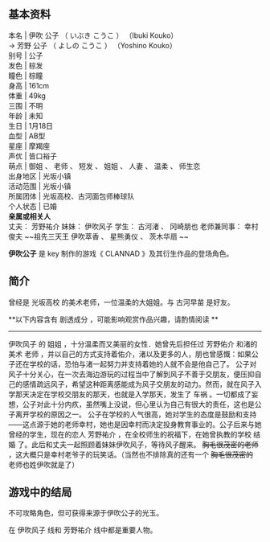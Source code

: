 **基本资料**  
---  
本名  |  伊吹 公子  （  いぶき こうこ  ）  （Ibuki Kouko）   
→  芳野 公子  （  よしの こうこ  ）  （Yoshino Kouko）  
别号  |  公子   
发色  |  棕发   
瞳色  |  棕瞳   
身高  |  161cm   
体重  |  49kg   
三围  |  不明   
年龄  |  未知   
生日  |  1月18日   
血型  |  AB型   
星座  |  摩羯座   
声优  |  皆口裕子   
萌点  |  御姐  、  老师  、  短发  、  姐姐  、  人妻  、  温柔  、  师生恋   
出身地区  |  光坂小镇   
活动范围  |  光坂小镇   
所属团体  |  光坂高校、古河面包师棒球队   
个人状态  |  已婚   
**亲属或相关人**  
丈夫：  芳野祐介  妹妹：  伊吹风子  学生：  古河渚  、  冈崎朋也  老师兼同事：  幸村俊夫  ~~祖先三天王 伊吹萃香  、  星熊勇仪
、  茨木华扇  ~~  
  
**伊吹公子** 是  key  制作的游戏《  CLANNAD  》及其衍生作品的登场角色。

##  简介

曾经是  光坂高校  的美术老师，一位温柔的大姐姐。与  古河早苗  是好友。

**以下内容含有 剧透成分  ，可能影响观赏作品兴趣，请酌情阅读 **  
  
---  
伊吹风子  的  姐姐  ，十分温柔而又美丽的女性．她曾先后担任过  芳野佑介  和渚的美术  老师
，并以自己的方式支持着佑介，渚以及更多的人，朋也曾感慨：如果公子还在学校的话，恐怕与渚一起努力并支持着她的人就不会是他自己了。
公子对风子十分关心，在一次去海边游玩的过程当中了解到风子不善于交朋友，便压抑自己的感情疏远风子，希望这种距离感能成为风子交朋友的动力。然而，就在风子入学那天决定在学校交朋友的那天，也就是入学那天，发生了
车祸  。一切都成了妄想，公子对此十分内疚，虽然嘴上没说，但心里认为自己有很大的责任，这也是公子离开学校的原因之一。
公子在学校的人气很高，她对学生的态度是鼓励和支持——这点源于她的老师幸村，她也是因幸村而决定投身教育事业的。公子后来与她曾经的学生，现在的恋人  芳野祐介
，在全校师生的祝福下，在她曾执教的学校  结婚  了。此后和丈夫一起照顾着妹妹伊吹风子，等待风子醒来。  ~~胸毛很茂密的老师~~
，这大概只是幸村老爷子的玩笑话。（当然也不排除真的还有一个 ~~胸毛很茂密的~~ 老师也姓伊吹就是了）  
  
##  游戏中的结局

不可攻略角色，但可获得来源于伊吹公子的光玉。

在  伊吹风子  线和  芳野祐介  线中都是重要人物。

  